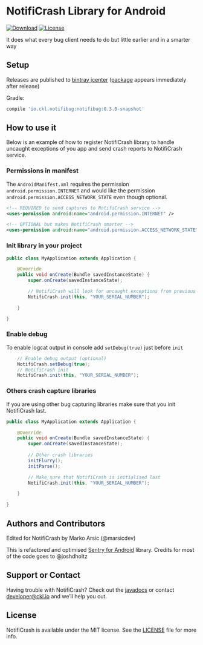 # NotifiCrash Library for Android

[![Download](https://api.bintray.com/packages/cheesecakelabs/maven/notifibug/images/download.svg)](https://bintray.com/cheesecakelabs/maven/notifibug/_latestVersion)
[![License](http://img.shields.io/badge/license-MIT-blue.svg?style=flat)](http://www.opensource.org/licenses/MIT)

It does what every bug client needs to do but little earlier and in a smarter way

## Setup

Releases are published to [bintray jcenter](https://bintray.com/bintray/jcenter) ([package](https://bintray.com/cheesecakelabs/maven/notifibug/view) appears immediately after release)

Gradle:

```groovy
compile 'io.ckl.notifibug:notifibug:0.3.0-snapshot'
```

## How to use it

Below is an example of how to register NotifiCrash library to handle uncaught exceptions of you app and send
crash reports to NotifiCrash service.

### Permissions in manifest

The `AndroidManifest.xml` requires the permission `android.permission.INTERNET` and would like the permission `android.permission.ACCESS_NETWORK_STATE` even though optional.

```xml
<!-- REQUIRED to send captures to NotifiCrash service -->
<uses-permission android:name="android.permission.INTERNET" />

<!-- OPTIONAL but makes NotifiCrash smarter -->
<uses-permission android:name="android.permission.ACCESS_NETWORK_STATE" />
```

### Init library in your project

``` java
public class MyApplication extends Application {

	@Override
	public void onCreate(Bundle savedInstanceState) {
		super.onCreate(savedInstanceState);

		// NotifiCrash will look for uncaught exceptions from previous runs and send them
		NotifiCrash.init(this, "YOUR_SERIAL_NUMBER");

	}

}
```

### Enable debug

To enable logcat output in console add `setDebug(true)` just before `init`

```java
	// Enable debug output (optional)
	NotifiCrash.setDebug(true);
	// NotifiCrash init
	NotifiCrash.init(this, "YOUR_SERIAL_NUMBER");
```

### Others crash capture libraries

If you are using other bug capturing libraries make sure that you init NotifiCrash last.

```java
public class MyApplication extends Application {

	@Override
	public void onCreate(Bundle savedInstanceState) {
		super.onCreate(savedInstanceState);
		
		// Other crash libraries
		initFlurry();
		initParse();

		// Make sure that NotifiCrash is initialised last
		NotifiCrash.init(this, "YOUR_SERIAL_NUMBER");

	}

}
```

## Authors and Contributors

Edited for NotifiCrash by Marko Arsic (@marsicdev)

This is refactored and optimised [Sentry for Android](https://github.com/joshdholtz/Sentry-Android) library.
Credits for most of the code goes to @joshdholtz

## Support or Contact

Having trouble with NotifiCrash? Check out the [javadocs](http://cheesecakelabs.github.io/AndroidNotifiCrash/javadoc) or contact developer@ckl.io and we’ll help you out.

## License

NotifiCrash is available under the MIT license. See the [LICENSE](https://github.com/CheesecakeLabs/AndroidNotifiCrash/blob/master/LICENSE) file for more info.
